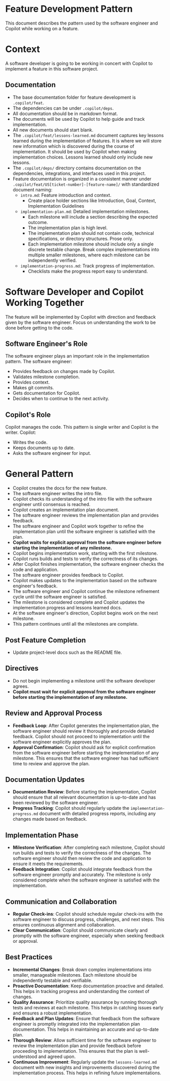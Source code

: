 # Feature Development Pattern
This document describes the pattern used by the software engineer and Copilot while working on a feature.

# Context
A software developer is going to be working in concert with Copilot to implement a feature in this software project.

## Documentation
- The base documentation folder for feature development is `.copilot/feat`.
- The dependencies can be under `.copilot/deps`.
- All documentation should be in markdown format.
- The documents will be used by Copilot to help guide and track implementation.
- All new documents should start blank.
- The `.copilot/feat/lessons-learned.md` document captures key lessons learned during the implementation of features. It is where we will store new information which is discovered during the course of implementation. It should be used by Copilot when making implementation choices. Lessons learned should only include new lessons.
- The `.copilot/deps/` directory contains documentation on the dependencies, integrations, and interfaces used in this project.
- Feature documentation is organized in a consistent manner under `.copilot/feat/US[ticket-number]-[feature-name]/` with standardized document naming:
  - `intro.md`: Feature introduction and context.
    - Create place holder sections like Introduction, Goal, Context, Implementation Guidelines
  - `implementation-plan.md`: Detailed implementation milestones.
    - Each milestone will include a section describing the expected outcome.
    - The implementation plan is high level.
    - The implementation plan should not contain code, technical specifications, or directory structures. Prose only.
    - Each implementation milestone should include only a single discrete testable change. Break complex implementations into multiple smaller milestones, where each milestone can be independently verified.
  - `implementation-progress.md`: Track progress of implementation.
    - Checklists make the progress report easy to understand.

# Software Developer and Copilot Working Together
The feature will be implemented by Copilot with direction and feedback given by the software engineer. Focus on understanding the work to be done before getting to the code.

## Software Engineer's Role
The software engineer plays an important role in the implementation pattern. The software engineer:
- Provides feedback on changes made by Copilot.
- Validates milestone completion.
- Provides context.
- Makes git commits.
- Gets documentation for Copilot.
- Decides when to continue to the next activity.

## Copilot's Role
Copilot manages the code. This pattern is single writer and Copilot is the writer. Copilot:
- Writes the code.
- Keeps documents up to date.
- Asks the software engineer for input.

# General Pattern
- Copilot creates the docs for the new feature.
- The software engineer writes the intro file.
- Copilot checks its understanding of the intro file with the software engineer until consensus is reached.
- Copilot creates an implementation plan document.
- The software engineer reviews the implementation plan and provides feedback.
- The software engineer and Copilot work together to refine the implementation plan until the software engineer is satisfied with the plan.
- **Copilot waits for explicit approval from the software engineer before starting the implementation of any milestone.**
- Copilot begins implementation work, starting with the first milestone.
- Copilot runs builds and tests to verify the correctness of its changes.
- After Copilot finishes implementation, the software engineer checks the code and application.
- The software engineer provides feedback to Copilot.
- Copilot makes updates to the implementation based on the software engineer's feedback.
- The software engineer and Copilot continue the milestone refinement cycle until the software engineer is satisfied.
- The milestone is considered complete and Copilot updates the implementation progress and lessons learned docs.
- At the software engineer's direction, Copilot begins work on the next milestone.
- This pattern continues until all the milestones are complete.

## Post Feature Completion
- Update project-level docs such as the README file.

## Directives
- Do not begin implementing a milestone until the software developer agrees.
- **Copilot must wait for explicit approval from the software engineer before starting the implementation of any milestone.**


## Review and Approval Process
- **Feedback Loop**: After Copilot generates the implementation plan, the software engineer should review it thoroughly and provide detailed feedback. Copilot should not proceed to implementation until the software engineer explicitly approves the plan.
- **Approval Confirmation**: Copilot should ask for explicit confirmation from the software engineer before starting the implementation of any milestone. This ensures that the software engineer has had sufficient time to review and approve the plan.

## Documentation Updates
- **Documentation Review**: Before starting the implementation, Copilot should ensure that all relevant documentation is up-to-date and has been reviewed by the software engineer.
- **Progress Tracking**: Copilot should regularly update the `implementation-progress.md` document with detailed progress reports, including any changes made based on feedback.

## Implementation Phase
- **Milestone Verification**: After completing each milestone, Copilot should run builds and tests to verify the correctness of the changes. The software engineer should then review the code and application to ensure it meets the requirements.
- **Feedback Integration**: Copilot should integrate feedback from the software engineer promptly and accurately. The milestone is only considered complete when the software engineer is satisfied with the implementation.

## Communication and Collaboration
- **Regular Check-ins**: Copilot should schedule regular check-ins with the software engineer to discuss progress, challenges, and next steps. This ensures continuous alignment and collaboration.
- **Clear Communication**: Copilot should communicate clearly and promptly with the software engineer, especially when seeking feedback or approval.

## Best Practices
- **Incremental Changes**: Break down complex implementations into smaller, manageable milestones. Each milestone should be independently testable and verifiable.
- **Proactive Documentation**: Keep documentation proactive and detailed. This helps in tracking progress and understanding the context of changes.
- **Quality Assurance**: Prioritize quality assurance by running thorough tests and reviews at each milestone. This helps in catching issues early and ensures a robust implementation.
- **Feedback and Plan Updates**: Ensure that feedback from the software engineer is promptly integrated into the implementation plan documentation. This helps in maintaining an accurate and up-to-date plan.
- **Thorough Review**: Allow sufficient time for the software engineer to review the implementation plan and provide feedback before proceeding to implementation. This ensures that the plan is well-understood and agreed upon.
- **Continuous Improvement**: Regularly update the `lessons-learned.md` document with new insights and improvements discovered during the implementation process. This helps in refining future implementations.
